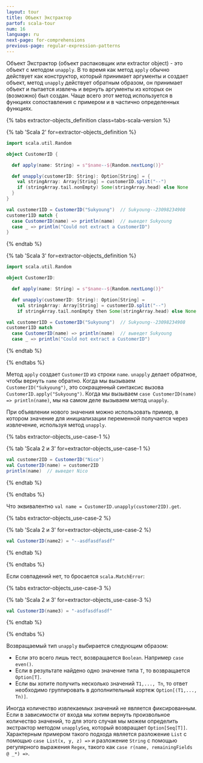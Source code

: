 ```yaml
---
layout: tour
title: Объект Экстрактор
partof: scala-tour
num: 16
language: ru
next-page: for-comprehensions
previous-page: regular-expression-patterns
---
```


Объект Экстрактор (объект распаковщик или extractor object) - это объект с методом `unapply`. В то время как метод `apply` обычно действует как конструктор, который принимает аргументы и создает объект, метод `unapply` действует обратным образом, он принимает объект и пытается извлечь и вернуть аргументы из которых он (возможно) был создан. Чаще всего этот метод используется в функциях сопоставления с примером и в частично определенных функциях.

{% tabs extractor-objects_definition class=tabs-scala-version %}

{% tab 'Scala 2' for=extractor-objects_definition %}

```scala mdoc
import scala.util.Random

object CustomerID {

  def apply(name: String) = s"$name--${Random.nextLong()}"

  def unapply(customerID: String): Option[String] = {
    val stringArray: Array[String] = customerID.split("--")
    if (stringArray.tail.nonEmpty) Some(stringArray.head) else None
  }
}

val customer1ID = CustomerID("Sukyoung")  // Sukyoung--23098234908
customer1ID match {
  case CustomerID(name) => println(name)  // выведет Sukyoung
  case _ => println("Could not extract a CustomerID")
}
```

{% endtab %}

{% tab 'Scala 3' for=extractor-objects_definition %}

```scala
import scala.util.Random

object CustomerID:

  def apply(name: String) = s"$name--${Random.nextLong()}"

  def unapply(customerID: String): Option[String] =
    val stringArray: Array[String] = customerID.split("--")
    if stringArray.tail.nonEmpty then Some(stringArray.head) else None

val customer1ID = CustomerID("Sukyoung")  // Sukyoung--23098234908
customer1ID match
  case CustomerID(name) => println(name)  // выведет Sukyoung
  case _ => println("Could not extract a CustomerID")
```

{% endtab %}

{% endtabs %}

Метод `apply` создает `CustomerID` из строки `name`. `unapply` делает обратное, чтобы вернуть `name` обратно. Когда мы вызываем `CustomerID("Sukyoung")`, это сокращенный синтаксис вызова `CustomerID.apply("Sukyoung")`. Когда мы вызываем `case CustomerID(name) => println(name)`, мы на самом деле вызываем метод `unapply`.

При объявлении нового значения можно использовать пример, в котором значение для инициализации переменной получается через извлечение, используя метод `unapply`.

{% tabs extractor-objects_use-case-1 %}

{% tab 'Scala 2 и 3' for=extractor-objects_use-case-1 %}

```scala mdoc
val customer2ID = CustomerID("Nico")
val CustomerID(name) = customer2ID
println(name)  // выведет Nico
```

{% endtab %}

{% endtabs %}

Что эквивалентно `val name = CustomerID.unapply(customer2ID).get`.

{% tabs extractor-objects_use-case-2 %}

{% tab 'Scala 2 и 3' for=extractor-objects_use-case-2 %}

```scala mdoc
val CustomerID(name2) = "--asdfasdfasdf"
```

{% endtab %}

{% endtabs %}

Если совпадений нет, то бросается `scala.MatchError`:

{% tabs extractor-objects_use-case-3 %}

{% tab 'Scala 2 и 3' for=extractor-objects_use-case-3 %}

```scala mdoc:crash
val CustomerID(name3) = "-asdfasdfasdf"
```

{% endtab %}

{% endtabs %}

Возвращаемый тип `unapply` выбирается следующим образом:

- Если это всего лишь тест, возвращается `Boolean`. Например `case even()`.
- Если в результате найдено одно значение типа `T`, то возвращается `Option[T]`.
- Если вы хотите получить несколько значений `T1,..., Tn`, то ответ необходимо группировать в дополнительный кортеж `Option[(T1,..., Tn)]`.

Иногда количество извлекаемых значений не является фиксированным. Если в зависимости от входа мы хотим вернуть произвольное количество значений, то для этого случая мы можем определить экстрактор методом `unapplySeq`, который возвращает `Option[Seq[T]]`. Характерным примером такого подхода является разложение `List` с помощью `case List(x, y, z) =>` и разложение `String` с помощью регулярного выражения `Regex`, такого как `case r(name, remainingFields @ _*) =>`.
